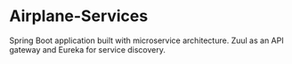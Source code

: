 # Airplane-Services


Spring Boot application built with microservice architecture. Zuul as an API gateway and Eureka for service discovery.

